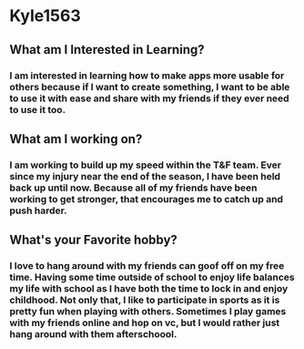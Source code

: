 # Kyle1563

## What am I Interested in Learning?
### I am interested in learning how to make apps more usable for others because if I want to create something, I want to be able to use it with ease and share with my friends if they ever need to use it too.

## What am I working on?
### I am working to build up my speed within the T&F team. Ever since my injury near the end of the season, I have been held back up until now. Because all of my friends have been working to get stronger, that encourages me to catch up and push harder.

## What's your Favorite hobby?
### I love to hang around with my friends can goof off on my free time. Having some time outside of school to enjoy life balances my life with school as I have both the time to lock in and enjoy childhood. Not only that, I like to participate in sports as it is pretty fun when playing with others. Sometimes I play games with my friends online and hop on vc, but I would rather just hang around with them afterschoool.
